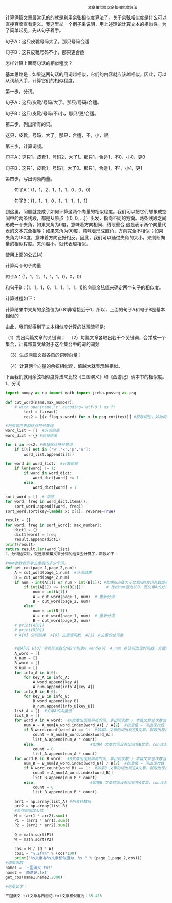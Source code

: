                                         文章相似度之余弦相似度算法
计算俩篇文章最常见的的就是利用余弦相似度算法了。关于余弦相似度是什么可以直接百度查看定义。我这里举一个例子来说明，用上述理论计算文本的相似性。为了简单起见，先从句子着手。

句子A：这只皮靴号码大了。那只号码合适

句子B：这只皮靴号码不小，那只更合适

怎样计算上面两句话的相似程度？

基本思路是：如果这两句话的用词越相似，它们的内容就应该越相似。因此，可以从词频入手，计算它们的相似程度。

第一步，分词。

句子A：这只/皮靴/号码/大了。那只/号码/合适。

句子B：这只/皮靴/号码/不/小，那只/更/合适。

第二步，列出所有的词。

这只，皮靴，号码，大了。那只，合适，不，小，很

第三步，计算词频。

句子A：这只1，皮靴1，号码2，大了1。那只1，合适1，不0，小0，更0

句子B：这只1，皮靴1，号码1，大了0。那只1，合适1，不1，小1，更1

第四步，写出词频向量。

　　句子A：(1，1，2，1，1，1，0，0，0)

　　句子B：(1，1，1，0，1，1，1，1，1)

到这里，问题就变成了如何计算这两个向量的相似程度。我们可以把它们想象成空间中的两条线段，都是从原点（[0, 0, ...]）出发，指向不同的方向。两条线段之间形成一个夹角，如果夹角为0度，意味着方向相同、线段重合,这是表示两个向量代表的文本完全相等；如果夹角为90度，意味着形成直角，方向完全不相似；如果夹角为180度，意味着方向正好相反。因此，我们可以通过夹角的大小，来判断向量的相似程度。夹角越小，就代表越相似。

使用上面的公式(4)



计算两个句子向量

句子A：(1，1，2，1，1，1，0，0，0)

和句子B：(1，1，1，0，1，1，1，1，1)的向量余弦值来确定两个句子的相似度。

计算过程如下：



计算结果中夹角的余弦值为0.81非常接近于1，所以，上面的句子A和句子B是基本相似的

由此，我们就得到了文本相似度计算的处理流程是:

（1）找出两篇文章的关键词；
　（2）每篇文章各取出若干个关键词，合并成一个集合，计算每篇文章对于这个集合中的词的词频

　（3）生成两篇文章各自的词频向量；

　（4）计算两个向量的余弦相似度，值越大就表示越相似。

下面我们就用余弦相似度算法来比较《三国演义》和《西游记》俩本书的相似度。 
1、分词 
```python
import numpy as np import math import jieba.posseg as psg

def cut_word(name,max_number):
    # with open(name,'r',encoding='utf-8') as f: 
        text = f.read() 
        res2 = [(x.flag,x.word) for x in psg.cut(text)] #获取词性，如动词、名词等 w代表标点符号, x 代表字符串, p 介词（把、被）, u 助词

#利用词性去掉标点符号等词
word_list = []  #分词结果
word_dict = {} #词频结果

for i in res2: #去掉标点符号等词
    if i[0] not in ['w','x','p','u']:
        word_list.append(i[1])

for word in word_list:  #计算词频
    if len(word) != 1:
        if word in word_dict:
            word_dict[word] += 1
        else:
            word_dict[word] = 1

sort_word = []  # 排序
for word, freq in word_dict.items():
    sort_word.append((word, freq))
sort_word.sort(key=lambda x: x[1], reverse=True)

result = []
for word, freq in sort_word[: max_number]:
    dict1 = {}
    dict1[word] = freq
    result.append(dict1)
print(result)
return result,len(word_list)
2、分词结束后，就是拿俩篇文章分词的结果去计算了，函数如下：

#num参数表示取去重后的多少个词，
def get_cos(page_1,page_2,num):
    A = cut_word(page_1,num)  #分词结果
    B = cut_word(page_2,num)
    if num > int(A[1]) or num > int(B[1]): #如果num值大于文章A的文词总数或者大于文章B的分词总数，就重新设置num，重新分词，
        if int(A[1]) <= int(B[1]):          # 比如num值为200，而文章A的分词总数为2000，文章B分词总数为20，这样得出的数组长度就不一致，会导致计算错，此时重新设置num值为20，重新给AB文章分词
            num = int(A[1])
            A = cut_word(page_1, num)  # 重新分词
            B = cut_word(page_2, num)
        else:
            num = int(B[1])
            A = cut_word(page_1, num)  # 重新分词
            B = cut_word(page_2, num)
    # print(A[0])
    # print(B[0])
    # A[0] 分词结果  A[0] 去重后词数  A[1] 未去重的总词数


    #把A[0] B[0] 字典形式各分成2个列表A_word存词  A_num 存该词出现的词数，方便后面计算
    A_word = []
    A_num = []
    B_word = []
    B_num = []
    for info_A in A[0]:
        for key_A in info_A:
            A_word.append(key_A)
            A_num.append(info_A[key_A])
    for info_B in B[0]:
        for key_B in info_B:
            B_word.append(key_B)
            B_num.append(info_B[key_B])
    list_A = []  #文章A的向量值
    list_B = []
    for word_A in A_word:  #A文章出现频率高的词，拿出现次数 / 本篇文章总次数当做权重值，再拿权重值 * 该词在另一篇文章中出现的次数，结果存在list_1中做向量用
        num_A = A_num[A_word.index(word_A)] / A[2]  #权重值 = 词出现次数 / 总词数
        if B_word.count(word_A) == 1:  #如果A 文章的词出现在B文章，就取出现次数
            count = B_num[B_word.index(word_A)]
            list_A.append(num_A * count)
        else:                        #如果A 文章的词没有出现在B文章，conut就是0
            count = 0
            list_A.append(num_A * count)
    for word_B in B_word:  #B文章出现频率高的词，拿出现次数 / 本篇文章总次数当做权重值，再拿权重值 * 该词在另一篇文章中出现的次数，结果存在list_1中做向量用
        num_B = B_num[B_word.index(word_B)] / B[2]  #权重值 = 词出现次数 / 总词数
        if A_word.count(word_B) == 1:  #如果B 文章的词出现在A文章，就取出现次数
            count = A_num[A_word.index(word_B)]
            list_B.append(num_B * count)
        else:                        #如果B 文章的词没有出现在A文章，conut就是0
            count = 0
            list_B.append(num_B * count)

    arr1 = np.array(list_A) #列表转数组
    arr2 = np.array(list_B)
    #余弦相似度公式
    M = (arr1 * arr2).sum()
    P1 = (arr1 * arr1).sum()
    P2 = (arr2 * arr2).sum()

    Q = math.sqrt(P1)
    W = math.sqrt(P2)

    cos = M / (Q * W)
    cos1 = "%.2f%%" % (cos*100)
    print("%s文章与%s文章相似度为：%s " % (page_1,page_2,cos1))
#调用函数 
name1 = '三国演义.txt' 
name2 = '西游记.txt' 
get_cos(name1,name2,2000)

#结果如下： 

三国演义.txt文章与西游记.txt文章相似度为：35.41%

```
